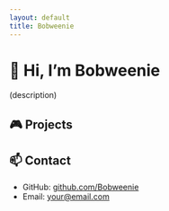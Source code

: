 ```yaml
---
layout: default
title: Bobweenie
---
```


# 👋 Hi, I’m Bobweenie

(description)
## 🎮 Projects


## 📫 Contact

- GitHub: [github.com/Bobweenie](https://github.com/Bobweenie)
- Email: your@email.com


